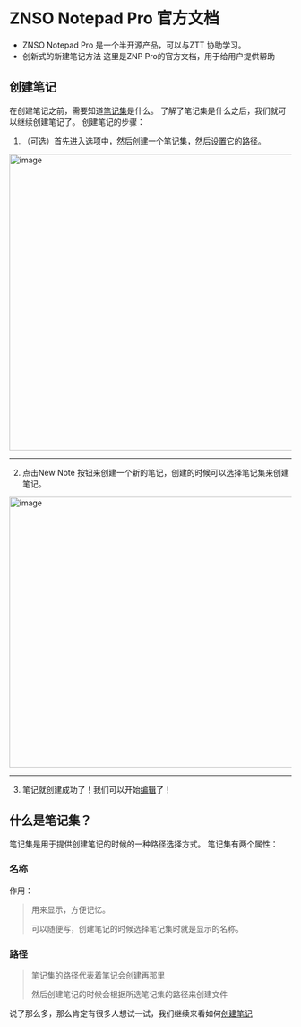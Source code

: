 # ZNSO Notepad Pro 官方文档
* ZNSO Notepad Pro 是一个半开源产品，可以与ZTT 协助学习。
* 创新式的新建笔记方法
这里是ZNP Pro的官方文档，用于给用户提供帮助

## 创建笔记
在创建笔记之前，需要知道[笔记集](https://github.com/BB-Software-Corporation/ZNSONotepadPro-Document#%E4%BB%80%E4%B9%88%E6%98%AF%E7%AC%94%E8%AE%B0%E9%9B%86)是什么。
了解了笔记集是什么之后，我们就可以继续创建笔记了。
创建笔记的步骤：
1. （可选）首先进入选项中，然后创建一个笔记集，然后设置它的路径。
<img width="1119" height="528" alt="image" src="https://github.com/user-attachments/assets/f9d638e1-e5bd-4ec1-b0fd-2ee989466f67" />

---

2. 点击New Note 按钮来创建一个新的笔记，创建的时候可以选择笔记集来创建笔记。
<img width="924" height="482" alt="image" src="https://github.com/user-attachments/assets/763447b1-5bfb-4c04-a615-36a89c2f361e" />

---

3. 笔记就创建成功了！我们可以开始[编辑]()了！

## 什么是笔记集？
笔记集是用于提供创建笔记的时候的一种路径选择方式。
笔记集有两个属性：
### 名称
作用：
> 用来显示，方便记忆。
>
> 可以随便写，创建笔记的时候选择笔记集时就是显示的名称。
### 路径
> 笔记集的路径代表着笔记会创建再那里
>
> 然后创建笔记的时候会根据所选笔记集的路径来创建文件

说了那么多，那么肯定有很多人想试一试，我们继续来看如何[创建笔记](https://github.com/BB-Software-Corporation/ZNSONotepadPro-Document#%E5%88%9B%E5%BB%BA%E7%AC%94%E8%AE%B0)
